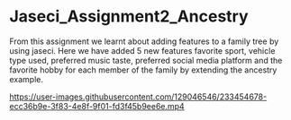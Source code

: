 # Jaseci_Assignment2_Ancestry

From this assignment we learnt about adding features to a family tree by using jaseci.
Here we have added 5 new features favorite sport, vehicle type used, preferred music taste, preferred social media platform and the favorite hobby for each member of the family by extending the ancestry example.


https://user-images.githubusercontent.com/129046546/233454678-ecc36b9e-3f83-4e8f-9f01-fd3f45b9ee6e.mp4

